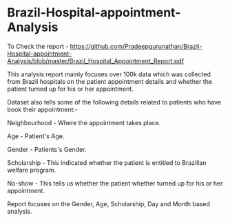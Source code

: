# Brazil-Hospital-appointment-Analysis

To Check the report - https://github.com/Pradeepgurunathan/Brazil-Hospital-appointment-Analysis/blob/master/Brazil_Hospital_Appointment_Report.pdf

This analysis report mainly focuses over 100k data which was collected from Brazil hospitals on the patient appointment details and whether the patient turned up for his or her appointment.

Dataset also tells some of the following details related to patients who have book their appointment:-

Neighbourhood - Where the appointment takes place.

Age - Patient's Age.

Gender - Patients's Gender.

Scholarship - This indicated whether the patient is entitled to Brazilian welfare program.

No-show - This tells us whether the patient whether turned up for his or her appointment.

Report focuses on the Gender, Age, Scholarship, Day and Month based analysis.
